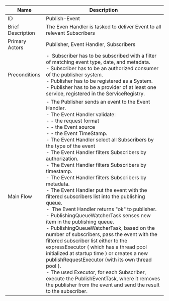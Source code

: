 | Name | Description |
| ---- | --------- |
| ID | Publish-Event |
| Brief Description | The Even Handler is tasked to deliver Event to all relevant Subscribers |
| Primary Actors | Publisher, Event Handler, Subscribers |
| Preconditions | -  Subscriber has to be subscribed with a filter of matching event type, date, and metadata. <br/>- Subscriber has to be an authorized consumer of the publisher system.<br/>- Publisher has to be registered as a System.<br/>- Publisher has to be a provider of at least one service, registered in the ServiceRegistry.|
| Main Flow | - The Publisher sends an event to the Event Handler. <br/>- The Event Handler validate: <br/>- - the request format <br/>- - the Event source <br/>- - the Event TimeStamp. <br/>- The Event Handler select all Subscribers by the type of the event<br/>- The Event Handler filters Subscribers by authorization.<br/>- The Event Handler filters Subscribers by timestamp.<br/>- The Event Handler filters Subscribers by metadata.<br/>- The Event Handler put the event with the filtered subscribers list into the publishing queue.<br/>-  The Event Handler returns "ok" to publisher.<br/>- PublishingQueueWatcherTask senses new item in the publishing queue.<br/>- PublishingQueueWatcherTask, based on the number of subscribers, pass the event with the filtered subscriber list either to the expressExecutor ( which has a thread pool initialized at startup time ) or creates a new publishRequestExecutor (with its own thread pool ). <br/>- The used Executor, for each Subscriber, execute the PublishEventTask, where it removes the publisher from the event and send the result to the subscriber.
